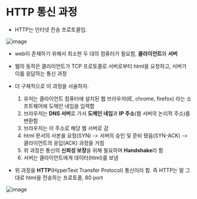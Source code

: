 # HTTP 통신 과정

* HTTP는 인터넷 전송 프로토콜임.

![image](https://user-images.githubusercontent.com/46865281/71986278-8ad20600-326f-11ea-8aae-9de40f9a3ec8.png)

* web이 존재하기 위해서 최소한 두 대의 컴퓨터가 필요함, **클라이언트**와 **서버**
* 웹의 동작은 클라이언트가 TCP 프로토콜로 서버로부터 html을 요청하고, 서버가 이를 응답하는 통신 과정
* 더 구체적으로 이 과정을 서술하자.
  1. 유저는 클라이언트 컴퓨터에 설치된 웹 브라우저(IE, chrome, firefox) 라는 소프트웨어에 도메인 네임을 입력함
  2. 브라우저는 **DNS 서버**로 가서 **도메인 네임**과 **IP 주소**(웹 서버의 논리적 주소)를 변환함
  3. 브라우저는 이 주소로 해당 웹 서버로 감
  4. html 문서의 사본을 요청(SYN) -> 서버의 승인 및 준비 됐음(SYN-ACK) -> 클라이언트의 응답(ACK) 과정을 거침
  5. 위 과정은 통신의 **신뢰성 보장**을 위해 필요하며 **Handshake**라 함
  6. 서버는 클라이언트에게 데이터(html)를 보냄
  
* 위 과정을 **HTTP**(HyperText Transfer Protocol) 통신이라 함. 즉 HTTP는 말 그대로 html을 전송하는 프로토콜, 80 port

![image](https://images-wixmp-ed30a86b8c4ca887773594c2.wixmp.com/f/e0f95975-50d8-40f0-b4bd-419d10589d0a/d24ajgf-f899cb2a-4848-4b4a-87d3-7345e36405d1.jpg/v1/fill/w_1032,h_774,q_70,strp/how_internet_works_by_vladstudio_d24ajgf-pre.jpg?token=eyJ0eXAiOiJKV1QiLCJhbGciOiJIUzI1NiJ9.eyJzdWIiOiJ1cm46YXBwOjdlMGQxODg5ODIyNjQzNzNhNWYwZDQxNWVhMGQyNmUwIiwiaXNzIjoidXJuOmFwcDo3ZTBkMTg4OTgyMjY0MzczYTVmMGQ0MTVlYTBkMjZlMCIsIm9iaiI6W1t7ImhlaWdodCI6Ijw9MTIwMCIsInBhdGgiOiJcL2ZcL2UwZjk1OTc1LTUwZDgtNDBmMC1iNGJkLTQxOWQxMDU4OWQwYVwvZDI0YWpnZi1mODk5Y2IyYS00ODQ4LTRiNGEtODdkMy03MzQ1ZTM2NDA1ZDEuanBnIiwid2lkdGgiOiI8PTE2MDAifV1dLCJhdWQiOlsidXJuOnNlcnZpY2U6aW1hZ2Uub3BlcmF0aW9ucyJdfQ.jIXoBTe0CJuKJVhnDwiXbk3EfEF6z-kQVduMojmhz_k)
